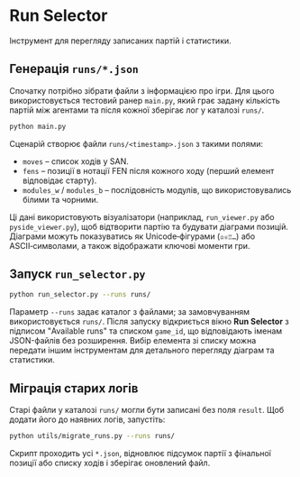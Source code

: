 # Run Selector

Інструмент для перегляду записаних партій і статистики.

## Генерація `runs/*.json`

Спочатку потрібно зібрати файли з інформацією про ігри. Для цього використовується тестовий ранер `main.py`, який грає задану кількість партій між агентами та після кожної зберігає лог у каталозі `runs/`.

```bash
python main.py
```

Сценарій створює файли `runs/<timestamp>.json` з такими полями:

- `moves` – список ходів у SAN.
- `fens` – позиції в нотації FEN після кожного ходу (перший елемент відповідає старту).
- `modules_w` / `modules_b` – послідовність модулів, що використовувались білими та чорними.

Ці дані використовують візуалізатори (наприклад, `run_viewer.py` або `pyside_viewer.py`), щоб відтворити партію та будувати діаграми позицій. Діаграми можуть показуватись як Unicode‑фігурами (`♔♕♖…`) або ASCII‑символами, а також відображати ключові моменти гри.

## Запуск `run_selector.py`

```bash
python run_selector.py --runs runs/
```

Параметр `--runs` задає каталог з файлами; за замовчуванням використовується `runs/`. Після запуску відкриється вікно **Run Selector** з підписом "Available runs" та списком `game_id`, що відповідають іменам JSON-файлів без розширення. Вибір елемента зі списку можна передати іншим інструментам для детального перегляду діаграм та статистики.

## Міграція старих логів

Старі файли у каталозі `runs/` могли бути записані без поля `result`. Щоб додати його до наявних логів, запустіть:

```bash
python utils/migrate_runs.py --runs runs/
```

Скрипт проходить усі `*.json`, відновлює підсумок партії з фінальної позиції або списку ходів і зберігає оновлений файл.
